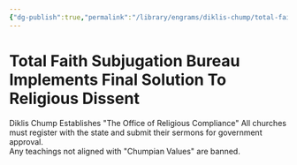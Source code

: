 ```yaml
---
{"dg-publish":true,"permalink":"/library/engrams/diklis-chump/total-faith-subjugation-bureau-implements-final-solution-to-religious-dissent/","tags":["DC/Religion","DC/AS6"]}
---
```


# Total Faith Subjugation Bureau Implements Final Solution To Religious Dissent
Diklis Chump Establishes "The Office of Religious Compliance"
	All churches must register with the state and submit their sermons for government approval.  
	Any teachings not aligned with "Chumpian Values" are banned.
